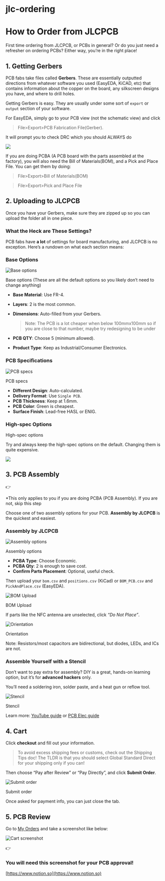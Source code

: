 # jlc-ordering

# How to Order from JLCPCB

First time ordering from JLCPCB, or PCBs in general? Or do you just need a refresher on ordering PCBs? Either way, you’re in the right place!

## 1. Getting Gerbers

PCB fabs take files called **Gerbers**. These are essentially outputted directions from whatever software you used (EasyEDA, KiCAD, etc) that contains information about the copper on the board, any silkscreen designs you have, and where to drill holes.

Getting Gerbers is easy. They are usually under some sort of `export` or `output` section of your software.

For EasyEDA, simply go to your PCB view (not the schematic view) and click 

> File>Export>PCB Fabrication File(Gerber).
> 

It will prompt you to check DRC which you should ALWAYS do

![](https://hc-cdn.hel1.your-objectstorage.com/s/v3/0c7636de3e8bfdc9d81aa68422c288ad41d1bf29_image.png)

If you are doing PCBA (A PCB board with the parts assembled at the factory), you will also need the Bill of Materials(BOM), and a Pick and Place File. You can get them by doing: 

> File>Export>Bill of Materials(BOM)
> 

> File>Export>Pick and Place File
> 

## 2. Uploading to JLCPCB

Once you have your Gerbers, make sure they are zipped up so you can upload the folder all in one piece.

### What the Heck are These Settings?

PCB fabs have **a lot** of settings for board manufacturing, and JLCPCB is no exception. Here’s a rundown on what each section means:

### Base Options

![Base options](https://hc-cdn.hel1.your-objectstorage.com/s/v3/fc216d24e8d528d6ad0abca756f77ef570c2da01_base-options.png)

Base options (These are all the default options so you likely don’t need to change anything)

- **Base Material**: Use FR-4.
- **Layers**: 2 is the most common.
- **Dimensions**: Auto-filled from your Gerbers.
    
    > Note: The PCB is a lot cheaper when below 100mmx100mm so if you are close to that number, maybe try redesigning to be under
    > 
- **PCB QTY**: Choose 5 (minimum allowed).
- **Product Type**: Keep as Industrial/Consumer Electronics.

### PCB Specifications

![PCB specs](https://hc-cdn.hel1.your-objectstorage.com/s/v3/6d9b4cd159608e80a8102356a7af5b2d6973a447_pcb-specifications.png)

PCB specs

- **Different Design**: Auto-calculated.
- **Delivery Format**: Use `Single PCB`.
- **PCB Thickness**: Keep at 1.6mm.
- **PCB Color**: Green is cheapest.
- **Surface Finish**: Lead-free HASL or ENIG.

### High-spec Options

High-spec options

Try and always keep the high-spec options on the default. Changing them is quite expensive.

![](https://hc-cdn.hel1.your-objectstorage.com/s/v3/5206e96557b4b3956db3fd0cfb81edbc627e9483_image.png)

## 3. PCB Assembly

<aside>
👉

*This only applies to you if you are doing PCBA (PCB Assembly). If you are not, skip this step

</aside>

Choose one of two assembly options for your PCB. **Assembly by JLCPCB** is the quickest and easiest.

### Assembly by JLCPCB

![Assembly options](https://hc-cdn.hel1.your-objectstorage.com/s/v3/a6fe8bd721b5c5fb98e09f8cdc78c75afb591e4b_assembly.png)

Assembly options

- **PCBA Type**: Choose Economic.
- **PCBA Qty**: 2 is enough to save cost.
- **Confirm Parts Placement**: Optional, useful check.

Then upload your `bom.csv` and `positions.csv` (KiCad) or `BOM_PCB.csv` and `PickAndPlace.csv` (EasyEDA).

![BOM Upload](https://hc-cdn.hel1.your-objectstorage.com/s/v3/712ec605dca59fa99ae56a22f0a1125befd9a068_bom.png)

BOM Upload

If parts like the NFC antenna are unselected, click *“Do Not Place”*.

![Orientation](https://hc-cdn.hel1.your-objectstorage.com/s/v3/9cdf44ed3edd19917da5a82fa9920a7c4790a1d0_orientation.png)

Orientation

Note: Resistors/most capacitors are bidirectional, but diodes, LEDs, and ICs are not.

### Assemble Yourself with a Stencil

Don’t want to pay extra for assembly? DIY is a great, hands-on learning option, but it’s for **advanced hackers** only.

You’ll need a soldering iron, solder paste, and a heat gun or reflow tool.

![Stencil](https://hc-cdn.hel1.your-objectstorage.com/s/v3/38e294ff4d70aef27b91a2680c90539b8bc8345f_stencil.png)

Stencil

Learn more: [YouTube guide](https://www.youtube.com/watch?v=5AyxuuFjZSI) or [PCB Elec guide](https://www.pcbelec.com/how-to-use-pcb-stencil.html)

## 4. Cart

Click **checkout** and fill out your information.

> To avoid excess shipping fees or customs, check out the Shipping Tips doc!
The TLDR is that you should select Global Standard Direct for your shipping only if you can!
> 

Then choose “Pay after Review” or “Pay Directly”, and click **Submit Order**.

![Submit order](https://hc-cdn.hel1.your-objectstorage.com/s/v3/7faa4f457bb8e28b9a1e4bb43b1b94da9987df7b_submit-order.png)

Submit order

Once asked for payment info, you can just close the tab.

## 5. PCB Review

Go to [My Orders](https://jlcpcb.com/user-center/orders/) and take a screenshot like below:

![Cart screenshot](https://hc-cdn.hel1.your-objectstorage.com/s/v3/51761af33c599ad46040b56176a516b543293c64_cart.png)

<aside>
👉

### You will need this screenshot for your PCB approval!

</aside>

[https://www.notion.so](https://www.notion.so)
